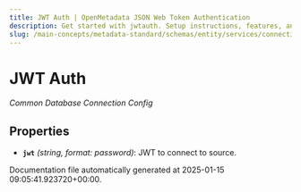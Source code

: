 ```yaml
---
title: JWT Auth | OpenMetadata JSON Web Token Authentication
description: Get started with jwtauth. Setup instructions, features, and configuration details inside.
slug: /main-concepts/metadata-standard/schemas/entity/services/connections/database/common/jwtauth
---
```


# JWT Auth

*Common Database Connection Config*

## Properties

- **`jwt`** *(string, format: password)*: JWT to connect to source.


Documentation file automatically generated at 2025-01-15 09:05:41.923720+00:00.
